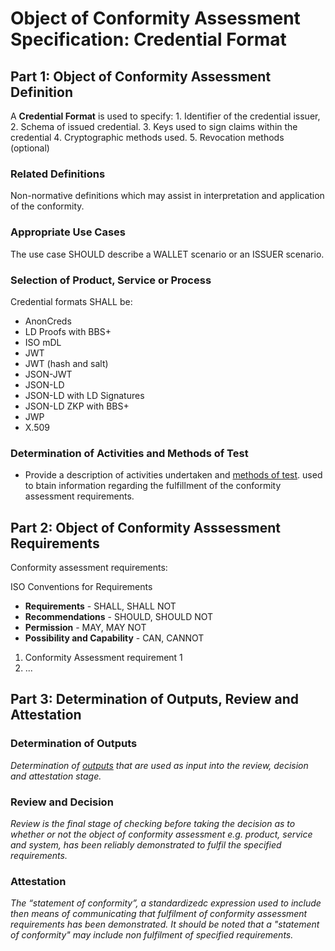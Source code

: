 # Object of Conformity Assessment Specification: Credential Format

## Part 1: Object of Conformity Assessment Definition

A **Credential Format** is used to specify: 1. Identifier of the credential issuer, 2. Schema of issued credential. 3. Keys used to sign claims within the credential 4. Cryptographic methods used. 5. Revocation methods (optional)

### Related Definitions

Non-normative definitions which may assist in interpretation and application of the conformity.

### Appropriate Use Cases

The use case SHOULD describe a WALLET scenario or an ISSUER scenario.

### Selection of Product, Service or Process

Credential formats SHALL be:

* AnonCreds
* LD Proofs with BBS+
* ISO mDL
* JWT
* JWT (hash and salt)
* JSON-JWT
* JSON-LD
* JSON-LD with LD Signatures
* JSON-LD ZKP with BBS+
* JWP
* X.509

### Determination of Activities and Methods of Test

* Provide a description of activities undertaken and [methods of test](./methods-of-tests.md). used to btain information regarding the fulfillment of the conformity assessment  requirements.

## Part 2: Object of Conformity Asssessment Requirements

Conformity assessment requirements:

ISO Conventions for Requirements

* **Requirements** - SHALL, SHALL NOT
* **Recommendations** - SHOULD, SHOULD NOT
* **Permission** - MAY, MAY NOT
* **Possibility and Capability** - CAN, CANNOT

1. Conformity Assessment requirement 1
2. ...

## Part 3: Determination of Outputs, Review and Attestation

### Determination of Outputs

_Determination of [outputs](../scheme-definitions.md) that are used as input into the review, decision and attestation stage._

### Review and Decision

_Review is the final stage of checking before taking the decision as to whether or not the object of conformity assessment e.g. product, service and system, has been reliably demonstrated to fulfil the specified requirements._

### Attestation

_The “statement of conformity”, a standardizedc expression used to include then means of communicating that fulfilment of conformity assessment requirements has been demonstrated. It should be noted that a "statement of conformity" may include non fulfilment of specified requirements._

